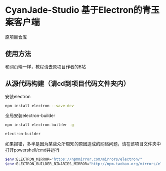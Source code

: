 # CyanJade-Studio 基于Electron的青玉案客户端

[原项目仓库](https://github.com/Lazenander/CyanJade-Studio-Online.git)

## 使用方法

和网页端一样，教程请去原项目作者的B站

## 从源代码构建（请cd到项目代码文件夹内）

安装electron

```bash
npm install electron --save-dev
```

全局安装electron-builder

```bash
npm install electron-builder -g
```


```bash
electron-builder
```

如果报错，多半是因为某些众所周知的原因造成的网络问题，请在该项目文件夹中打开powershell/cmd并运行

```bash
$env:ELECTRON_MIRROR="https://npmmirror.com/mirrors/electron/"
$env:ELECTRON_BUILDER_BINARIES_MIRROR="http://npm.taobao.org/mirrors/electron-builder-binaries/"
```